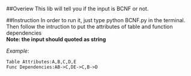 ##Overiew 
This lib will tell you if the input is BCNF or not.

##Instruction 
In order to run it, just type python BCNF.py in the terminal. 
Then follow the intruction to put the attributes of table and function dependencies  
**Note: the input should quoted as string** 

*Example*:

	Table Attributes:A,B,C,D,E
	Func Dependencies:AB->C,DE->C,B->D


